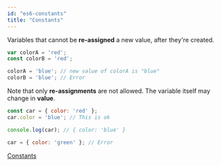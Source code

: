```yaml
---
id: "es6-constants"
title: "Constants"
---
```


Variables that cannot be **re-assigned** a new value, after they're created.

```js
var colorA = 'red';
const colorB = 'red';

colorA = 'blue'; // new value of colorA is "blue"
colorB = 'blue'; // Error
```

Note that only **re-assignments** are not allowed. The variable itself may change in **value**.

```js
const car = { color: 'red' };
car.color = 'blue'; // This is ok

console.log(car); // { color: 'blue' }

car = { color: 'green' }; // Error
```

[Constants](http://es6-features.org/#Constants)